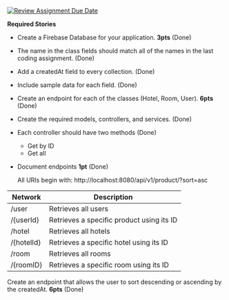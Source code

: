[![Review Assignment Due Date](https://classroom.github.com/assets/deadline-readme-button-24ddc0f5d75046c5622901739e7c5dd533143b0c8e959d652212380cedb1ea36.svg)](https://classroom.github.com/a/hP86jo5x)

**Required Stories**

- Create a Firebase Database for your application. **3pts** (Done)
- The name in the class fields should match all of the names in the last coding assignment. (Done)
- Add a createdAt field to every collection. (Done)
- Include sample data for each field. (Done)
 
- Create an endpoint for each of the classes (Hotel, Room, User). **6pts** (Done)
- Create the required models, controllers, and services. (Done)
- Each controller should have two methods (Done)
    - Get by ID
    - Get all

- Document endpoints **1pt** (Done)

  All URIs begin with:
http://localhost:8080/api/v1/product/?sort=asc

|Network|Description|
|-------|-----------|
|/user| Retrieves all users|
|/{userId}| Retrieves a specific product using its ID |
|/hotel| Retrieves all hotels|
|/{hotelId}| Retrieves a specific hotel using its ID |
|/room| Retrieves all rooms|
|/{roomID}| Retrieves a specific room using its ID |

Create an endpoint that allows the user to sort descending or ascending by the createdAt. **6pts** (Done)
